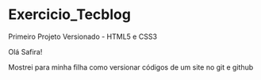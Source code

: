 # Exercicio_Tecblog
 Primeiro Projeto Versionado - HTML5 e CSS3

 Olá Safira!
 
 Mostrei para minha filha como versionar códigos de um site no git e github

